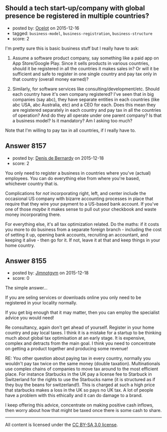 ## Should a tech start-up/company with global presence be registered in multiple countries?

- posted by: [Ocelot](https://stackexchange.com/users/1855660/ocelot) on 2015-12-16
- tagged: `business-model`, `business-registration`, `business-structure`
- score: 2

I'm pretty sure this is basic business stuff but I really have to ask: 

1. Assume a software product company, say something like a paid app on App Store/Google Play. Since it sells products in various countries, should it be registered in all the countries it makes sales in? Or will it be sufficient and safe to register in one single country and pay tax only in that country (overall money earned)?

2. Similarly, for software services like consulting/development/etc. Should each country have it's own company registered? 
I've seen that in big companies (say abc), they have separate entities in each countries (like abc USA, abc Australia, etc) and a CEO for each. Does this mean they are registered separately in each country and pay tax in all the countries of operation? And do they all operate under one parent company? Is that a business model? Is it mandatory? Am I asking too much? 

Note that I'm willing to pay tax in all countries, if I really have to. 


## Answer 8157

- posted by: [Denis de Bernardy](https://stackexchange.com/users/182468/denis-de-bernardy) on 2015-12-18
- score: 2

You only need to register a business in countries where you've (actual) employees. You can do everything else from where you're based, whichever country that is.

Complications for _not_ incorporating right, left, and center include the occasional US company with bizarre accounting processes in place that require that they wire your payment to a US-based bank account. If you've one of those _maybe_ it makes sense to pull out your checkbook and waste money incorporating there.

For everything else, it's all tax optimization related. Do the maths: if it costs you more to do business from a separate foreign branch - including the cost of setting it up, opening bank accounts, recruiting an accountant, and keeping it alive - then go for it. If not, leave it at that and keep things in your home country.


## Answer 8155

- posted by: [Jimnotgym](https://stackexchange.com/users/7461839/jimnotgym) on 2015-12-18
- score: 0

The simple answer...

If you are seling services or downloads online you only need to be registered in your locality normally.

If you get big enough that it may matter, then you can employ the specialist advice you would need!

Re consultancy, again don't get ahead of yourself. Register in your home country and pay local taxes. I think it is a mistake for a startup to be thinking much about global tax optimisation at an early stage. It is expensive, complex and detracts from the main goal. I think you need to concentrate on getting a product together and producing some revenue!

RE: You other question about paying tax in every country, normally you wouldn't pay tax twice on the same money (double taxation). Multinationals use complex chains of companies to move tax around to the most efficient place. For instance Starbucks in the UK pay a license fee to Starbuck in Switzerland for the rights to use the Starbucks name (it is structured as if they buy the beans for switzerland!). This is charged at such a high price that starbucks makes a loss in the UK so pays no UK tax. A lot of people have a problem with this ethically and it can do damage to a brand. 

I keep offering this advice, concentrate on making positive cash inflows, then worry about how that might be taxed once there is some cash to share.





---

All content is licensed under the [CC BY-SA 3.0 license](https://creativecommons.org/licenses/by-sa/3.0/).
